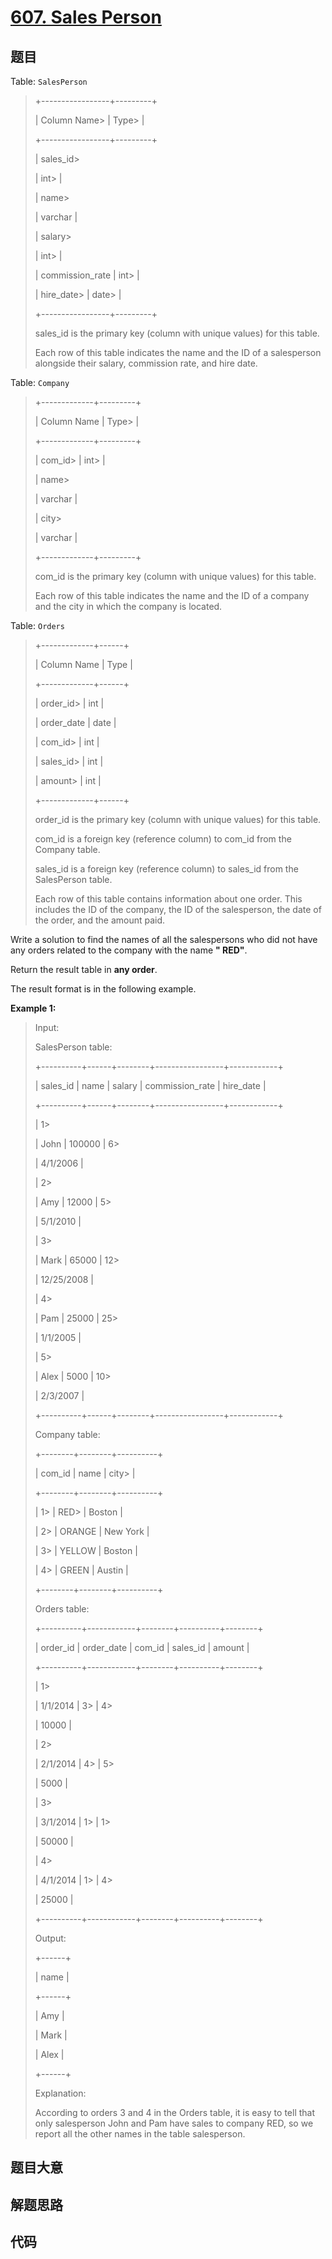 # [607. Sales Person](https://leetcode.com/problems/sales-person/)

## 题目

Table: `SalesPerson`

> 
> 
> 
> 
> 
> +-----------------+---------+
> 
> | Column Name> 
>  | Type> 
> |
> 
> +-----------------+---------+
> 
> | sales_id> 
> > 
> | int> 
>  |
> 
> | name> 
> > 
> > 
> | varchar |
> 
> | salary> 
> > 
>   | int> 
>  |
> 
> | commission_rate | int> 
>  |
> 
> | hire_date> 
>    | date> 
> |
> 
> +-----------------+---------+
> 
> sales_id is the primary key (column with unique values) for this table.
> 
> Each row of this table indicates the name and the ID of a salesperson alongside their salary, commission rate, and hire date.
> 
> 



Table: `Company`

> 
> 
> 
> 
> 
> +-------------+---------+
> 
> | Column Name | Type> 
> |
> 
> +-------------+---------+
> 
> | com_id> 
>   | int> 
>  |
> 
> | name> 
> > 
> | varchar |
> 
> | city> 
> > 
> | varchar |
> 
> +-------------+---------+
> 
> com_id is the primary key (column with unique values) for this table.
> 
> Each row of this table indicates the name and the ID of a company and the city in which the company is located.
> 
> 



Table: `Orders`

> 
> 
> 
> 
> 
> +-------------+------+
> 
> | Column Name | Type |
> 
> +-------------+------+
> 
> | order_id> 
> | int  |
> 
> | order_date  | date |
> 
> | com_id> 
>   | int  |
> 
> | sales_id> 
> | int  |
> 
> | amount> 
>   | int  |
> 
> +-------------+------+
> 
> order_id is the primary key (column with unique values) for this table.
> 
> com_id is a foreign key (reference column) to com_id from the Company table.
> 
> sales_id is a foreign key (reference column) to sales_id from the SalesPerson table.
> 
> Each row of this table contains information about one order. This includes the ID of the company, the ID of the salesperson, the date of the order, and the amount paid.
> 
> 



Write a solution to find the names of all the salespersons who did not have
any orders related to the company with the name **" RED"**.

Return the result table in **any order**.

The result format is in the following example.



**Example 1:**

> Input: 
> 
> SalesPerson table:
> 
> +----------+------+--------+-----------------+------------+
> 
> | sales_id | name | salary | commission_rate | hire_date  |
> 
> +----------+------+--------+-----------------+------------+
> 
> | 1> 
> > 
> | John | 100000 | 6> 
> > 
> > 
>    | 4/1/2006   |
> 
> | 2> 
> > 
> | Amy  | 12000  | 5> 
> > 
> > 
>    | 5/1/2010   |
> 
> | 3> 
> > 
> | Mark | 65000  | 12> 
> > 
> > 
>   | 12/25/2008 |
> 
> | 4> 
> > 
> | Pam  | 25000  | 25> 
> > 
> > 
>   | 1/1/2005   |
> 
> | 5> 
> > 
> | Alex | 5000   | 10> 
> > 
> > 
>   | 2/3/2007   |
> 
> +----------+------+--------+-----------------+------------+
> 
> Company table:
> 
> +--------+--------+----------+
> 
> | com_id | name   | city> 
>  |
> 
> +--------+--------+----------+
> 
> | 1> 
>   | RED> 
> | Boston   |
> 
> | 2> 
>   | ORANGE | New York |
> 
> | 3> 
>   | YELLOW | Boston   |
> 
> | 4> 
>   | GREEN  | Austin   |
> 
> +--------+--------+----------+
> 
> Orders table:
> 
> +----------+------------+--------+----------+--------+
> 
> | order_id | order_date | com_id | sales_id | amount |
> 
> +----------+------------+--------+----------+--------+
> 
> | 1> 
> > 
> | 1/1/2014   | 3> 
>   | 4> 
> > 
> | 10000  |
> 
> | 2> 
> > 
> | 2/1/2014   | 4> 
>   | 5> 
> > 
> | 5000   |
> 
> | 3> 
> > 
> | 3/1/2014   | 1> 
>   | 1> 
> > 
> | 50000  |
> 
> | 4> 
> > 
> | 4/1/2014   | 1> 
>   | 4> 
> > 
> | 25000  |
> 
> +----------+------------+--------+----------+--------+
> 
> Output: 
> 
> +------+
> 
> | name |
> 
> +------+
> 
> | Amy  |
> 
> | Mark |
> 
> | Alex |
> 
> +------+
> 
> Explanation: 
> 
> According to orders 3 and 4 in the Orders table, it is easy to tell that only salesperson John and Pam have sales to company RED, so we report all the other names in the table salesperson.
> 
> 


## 题目大意

## 解题思路

## 代码

```javascript

```


